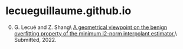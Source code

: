 # lecueguillaume.github.io


0. G. Lecué and Z. Shang\\
[A geometrical viewpoint on the benign overfitting property of the minimum l2-norm interpolant estimator.](/assets/article_ell2_min_interpolent.pdf)\\
Submitted, 2022.


